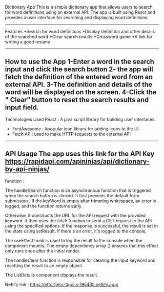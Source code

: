 Dictionary App
This is a simple dictionary app that allows users to search for word definitions using an external API. The app is built using React and provides a user interface for searching and displaying word definitions.

---

Features
*Search for word definitions
*Display definition and other details of the searched word
*Clear search results
*Crossword game
\*A link for writing a good resume

---

How to use the App
1-Enter a word in the search input and click the search button
2- the app will fetch the definition of the entered word from an external API.
3-The definition and details of the word will be displayed on the screen.
4-Click the " Clear" button to reset the search results and input field.
--
Technologies Used
React : A java script library for building user interfaces.

- FontAwesome : Apopular icon library for adding icons to the UI
- Fetch API: used to make HTTP requests to the external API

---

API Usage
The app uses this link for the API Key https://rapidapi.com/apininjas/api/dictionary-by-api-ninjas/
--

function :

The handleSearch function is an asynchronous function that is triggered when the search button is clicked. It first prevents the default form submission . If the keyWord is empty after trimming whitespace, an error is logged, and the function returns early.

Otherwise, it constructs the URL for the API request with the provided keyword. It then uses the fetch function to send a GET request to the API using the specified options. If the response is successful, the result is set in the state using setResult. If there's an error, it's logged to the console.

The useEffect hook is used to log the result to the console when the component mounts. The empty dependency array [] ensures that this effect only runs once after the initial render.

The handleClear function is responsible for clearing the input keyword and resetting the result to an empty object.

The ListDetails component displays the result.

Netlify link : https://effortless-figolla-195435.netlify.app/
